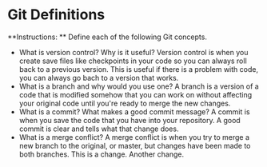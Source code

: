 # Git Definitions

**Instructions: ** Define each of the following Git concepts.

* What is version control?  Why is it useful?
Version control is when you create save files like checkpoints in your code so you can always roll back to a previous version. This is useful if there is a problem with code, you can always go bach to a version that works.
* What is a branch and why would you use one?
A branch is a version of a code that is modified somehow that you can work on without affecting your original code until you're ready to merge the new changes.
* What is a commit? What makes a good commit message?
A commit is when you save the code that you have into your repository. A good commit is clear and tells what that change does.
* What is a merge conflict?
A merge conflict is when you try to merge a new branch to the original, or master, but changes have been made to both branches.
This is a change.
Another change.